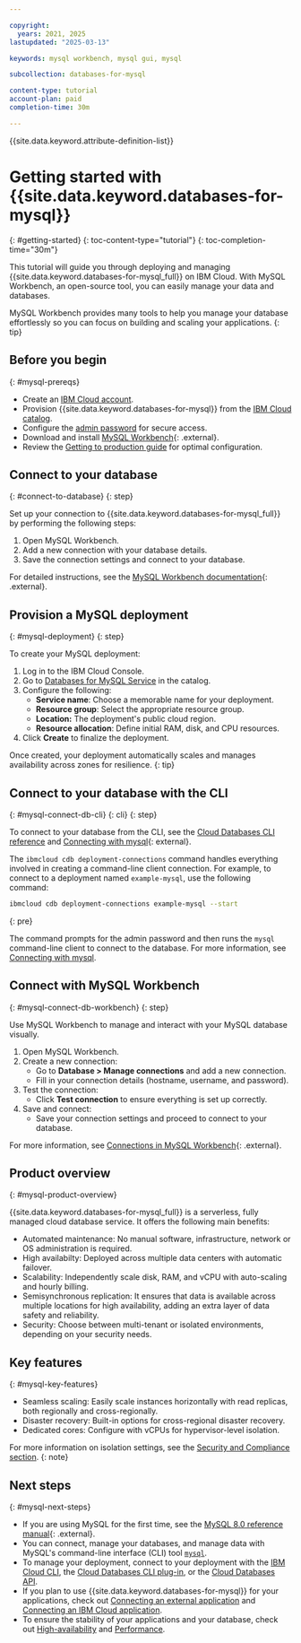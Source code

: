 ```yaml
---

copyright:
  years: 2021, 2025
lastupdated: "2025-03-13"

keywords: mysql workbench, mysql gui, mysql

subcollection: databases-for-mysql

content-type: tutorial
account-plan: paid
completion-time: 30m

---
```


{{site.data.keyword.attribute-definition-list}}

# Getting started with {{site.data.keyword.databases-for-mysql}}
{: #getting-started}
{: toc-content-type="tutorial"}
{: toc-completion-time="30m"}

This tutorial will guide you through deploying and managing {{site.data.keyword.databases-for-mysql_full}} on IBM Cloud. With MySQL Workbench, an open-source tool, you can easily manage your data and databases.

MySQL Workbench provides many tools to help you manage your database effortlessly so you can focus on building and scaling your applications.
{: tip}

## Before you begin
{: #mysql-prereqs}

- Create an [IBM Cloud account](https://cloud.ibm.com/registration).
- Provision {{site.data.keyword.databases-for-mysql}} from the [IBM Cloud catalog](https://cloud.ibm.com/catalog/services/databases-for-mysql).
- Configure the [admin password](/docs/databases-for-mysql?topic=databases-for-mysql-user-management&interface=ui#user-management-set-admin-password-ui) for secure access.
- Download and install [MySQL Workbench](https://dev.mysql.com/downloads/workbench/){: .external}.
- Review the [Getting to production guide](/docs/cloud-databases?topic=cloud-databases-getting-to-production&interface=ui) for optimal configuration.

## Connect to your database
{: #connect-to-database}
{: step}

Set up your connection to {{site.data.keyword.databases-for-mysql_full}} by performing the following steps:

1. Open MySQL Workbench.
2. Add a new connection with your database details.
3. Save the connection settings and connect to your database.

For detailed instructions, see the [MySQL Workbench documentation](https://dev.mysql.com/doc/workbench/en/wb-mysql-connections.html){: .external}.

## Provision a MySQL deployment
{: #mysql-deployment}
{: step}

To create your MySQL deployment:

1. Log in to the IBM Cloud Console.
2. Go to [Databases for MySQL Service](https://cloud.ibm.com/catalog/services/databases-for-mysql) in the catalog.
3. Configure the following:
   - **Service name**: Choose a memorable name for your deployment.
   - **Resource group**: Select the appropriate resource group.
   - **Location:** The deployment's public cloud region.
   - **Resource allocation**: Define initial RAM, disk, and CPU resources.
4. Click **Create** to finalize the deployment.

Once created, your deployment automatically scales and manages availability across zones for resilience.
{: tip}

## Connect to your database with the CLI
{: #mysql-connect-db-cli}
{: cli}
{: step}

To connect to your database from the CLI, see the [Cloud Databases CLI reference](https://cloud.ibm.com/docs/databases-cli-plugin?topic=databases-cli-plugin-cdb-reference) and [Connecting with mysql](https://dev.mysql.com/doc/workbench/en/wb-mysql-connections.html){: external}.

The `ibmcloud cdb deployment-connections` command handles everything involved in creating a command-line client connection. For example, to connect to a deployment named `example-mysql`, use the following command:

```sh
ibmcloud cdb deployment-connections example-mysql --start
```
{: pre}

The command prompts for the admin password and then runs the `mysql` command-line client to connect to the database. For more information, see [Connecting with mysql](/docs/databases-for-mysql?topic=databases-for-mysql-connecting-mysql).

## Connect with MySQL Workbench
{: #mysql-connect-db-workbench}
{: step}

Use MySQL Workbench to manage and interact with your MySQL database visually.

1. Open MySQL Workbench.
2. Create a new connection:
   - Go to **Database > Manage connections** and add a new connection.
   - Fill in your connection details (hostname, username, and password).
3. Test the connection:
   - Click **Test connection** to ensure everything is set up correctly.
4. Save and connect:
   - Save your connection settings and proceed to connect to your database.

For more information, see [Connections in MySQL Workbench](https://dev.mysql.com/doc/workbench/en/wb-mysql-connections.html){: .external}.

## Product overview
{: #mysql-product-overview}

{{site.data.keyword.databases-for-mysql_full}} is a serverless, fully managed cloud database service. It offers the following main benefits:

- Automated maintenance: No manual software, infrastructure, network or OS administration is required.
- High availabilty: Deployed across multiple data centers with automatic failover.
- Scalability: Independently scale disk, RAM, and vCPU with auto-scaling and hourly billing.
- Semisynchronous replication: It ensures that data is available across multiple locations for high availability, adding an extra layer of data safety and reliability.
- Security: Choose between multi-tenant or isolated environments, depending on your security needs.

## Key features
{: #mysql-key-features}

- Seamless scaling: Easily scale instances horizontally with read replicas, both regionally and cross-regionally.
- Disaster recovery: Built-in options for cross-regional disaster recovery.
- Dedicated cores: Configure with vCPUs for hypervisor-level isolation.

For more information on isolation settings, see the [Security and Compliance section](/docs/cloud-databases?topic=cloud-databases-manage-security-compliance).
{: note}

## Next steps
{: #mysql-next-steps}

- If you are using MySQL for the first time, see the [MySQL 8.0 reference manual](https://dev.mysql.com/doc/refman/8.0/en/){: .external}.  
- You can connect, manage your databases, and manage data with MySQL's command-line interface (CLI) tool [`mysql`](/docs/databases-for-mysql?topic=databases-for-mysql-connecting-mysql).
- To manage your deployment, connect to your deployment with the [IBM Cloud CLI](/docs/cli?topic=cli-install-ibmcloud-cli), the [Cloud Databases CLI plug-in](/docs/databases-cli-plugin?topic=databases-cli-plugin-cdb-reference), or the [Cloud Databases API](https://cloud.ibm.com/apidocs/cloud-databases-api).
- If you plan to use {{site.data.keyword.databases-for-mysql}} for your applications, check out [Connecting an external application](/docs/databases-for-mysql?topic=databases-for-mysql-external-app) and [Connecting an IBM Cloud application](/docs/databases-for-mysql?topic=databases-for-mysql-ibmcloud-app).
- To ensure the stability of your applications and your database, check out [High-availability](/docs/databases-for-mysql?topic=databases-for-mysql-high-availability) and [Performance](/docs/databases-for-mysql?topic=databases-for-mysql-performance).
